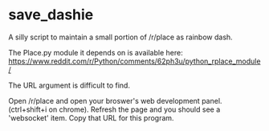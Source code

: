 # save_dashie

A silly script to maintain a small portion of /r/place as rainbow dash.

The Place.py module it depends on is available here: https://www.reddit.com/r/Python/comments/62ph3u/python_rplace_module/

The URL argument is difficult to find.

Open /r/place and open your broswer's web development panel. (ctrl+shift+i on chrome).
Refresh the page and you should see a 'websocket' item. Copy that URL for this program.

